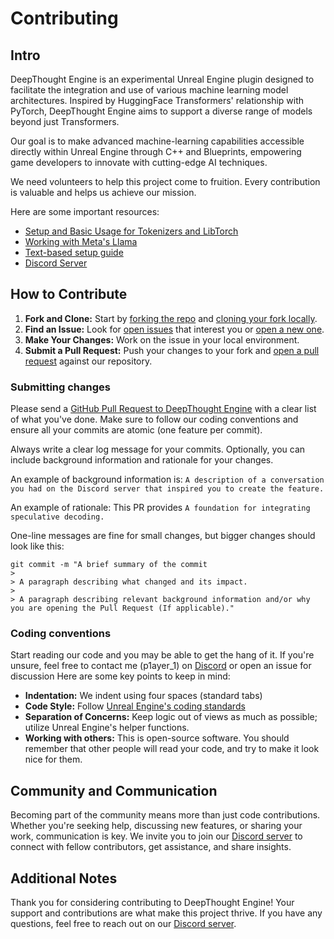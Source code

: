 # Contributing

## Intro

DeepThought Engine is an experimental Unreal Engine plugin designed to facilitate the integration and use of various machine learning model architectures. 
Inspired by HuggingFace Transformers' relationship with PyTorch, DeepThought Engine aims to support a diverse range of models beyond just Transformers.

Our goal is to make advanced machine-learning capabilities accessible directly within Unreal Engine through C++ and Blueprints, empowering game developers to innovate with cutting-edge AI techniques.

We need volunteers to help this project come to fruition. Every contribution is valuable and helps us achieve our mission.


Here are some important resources:

  * [Setup and Basic Usage for Tokenizers and LibTorch](https://youtu.be/dvGWUh4SPBY) 
  * [Working with Meta's Llama](https://youtu.be/0YI2O5uSuFw)
  * [Text-based setup guide](https://github.com/gpt-3d/pytorch/wiki)
  * [Discord Server](https://discord.gg/AWWECeRcyX)

## How to Contribute

1. **Fork and Clone:** Start by [forking the repo](https://github.com/P1ayer-1/DeepThought-Engine/fork) and [cloning your fork locally](https://docs.github.com/en/github/creating-cloning-and-archiving-repositories/cloning-a-repository).
2. **Find an Issue:** Look for [open issues](https://github.com/P1ayer-1/DeepThought-Engine/issues?q=is%3Aissue+is%3Aopen) that interest you or [open a new one](https://github.com/P1ayer-1/DeepThought-Engine/issues/new).
3. **Make Your Changes:** Work on the issue in your local environment.
4. **Submit a Pull Request:** Push your changes to your fork and [open a pull request](https://github.com/P1ayer-1/DeepThought-Engine/compare) against our repository.




### Submitting changes

Please send a [GitHub Pull Request to DeepThought Engine](https://github.com/P1ayer-1/DeepThought-Engine/compare) with a clear list of what you've done. 
Make sure to follow our coding conventions and ensure all your commits are atomic (one feature per commit).

Always write a clear log message for your commits. Optionally, you can include background information and rationale for your changes.

An example of background information is: `A description of a conversation you had on the Discord server that inspired you to create the feature.`

An example of rationale: This PR provides `A foundation for integrating speculative decoding.`


One-line messages are fine for small changes, but bigger changes should look like this:


```shell
git commit -m "A brief summary of the commit
>
> A paragraph describing what changed and its impact.
>
> A paragraph describing relevant background information and/or why you are opening the Pull Request (If applicable)."
```

### Coding conventions

Start reading our code and you may be able to get the hang of it. 
If you're unsure, feel free to contact me (p1ayer_1) on [Discord](https://discord.gg/AWWECeRcyX) or open an issue for discussion 
Here are some key points to keep in mind:

  * **Indentation:** We indent using four spaces (standard tabs)
  * **Code Style:** Follow [Unreal Engine's coding standards](https://dev.epicgames.com/documentation/en-us/unreal-engine/epic-cplusplus-coding-standard-for-unreal-engine)
  * **Separation of Concerns:** Keep logic out of views as much as possible; utilize Unreal Engine's helper functions.
  * **Working with others:** This is open-source software. You should remember that other people will read your code, and try to make it look nice for them.


## Community and Communication

Becoming part of the community means more than just code contributions. Whether you're seeking help, discussing new features, or sharing your work, communication is key.
We invite you to join our [Discord server](https://discord.gg/AWWECeRcyX) to connect with fellow contributors, get assistance, and share insights. 


## Additional Notes
Thank you for considering contributing to DeepThought Engine! 
Your support and contributions are what make this project thrive. 
If you have any questions, feel free to reach out on our [Discord server](https://discord.gg/AWWECeRcyX).

